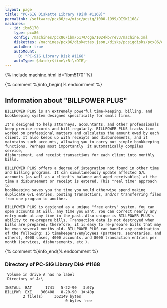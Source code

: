 ```yaml
---
layout: page
title: "PC-SIG Diskette Library (Disk #1168)"
permalink: /software/pcx86/sw/misc/pcsig/1000-1999/DISK1168/
machines:
  - id: ibm5170
    type: pcx86
    config: /machines/pcx86/ibm/5170/cga/1024kb/rev3/machine.xml
    diskettes: /machines/pcx86/diskettes.json,/disks/pcsigdisks/pcx86/diskettes.json
    autoGen: true
    autoMount:
      B: "PC-SIG Library Disk #1168"
    autoType: $date\r$time\rB:\rDIR\r
---
```


{% include machine.html id="ibm5170" %}

{% comment %}info_begin{% endcomment %}

## Information about "BILLPOWER PLUS"

    BILLPOWER PLUS is an extremely powerful time-keeping, billing, and
    bookkeeping system designed specifically for small firms.
    
    It's designed to help attorneys, accountants, and other professionals
    keep precise records and bill regularly. BILLPOWER PLUS tracks time
    worked on professional matters and calculates the amount owed by each
    client. It also keeps up with receipts and disbursements, and it
    maintains such accounts, allowing you to carry out simple bookkeeping
    functions. Perhaps most importantly, it automatically compiles service,
    disbursement, and receipt transactions for each client into monthly
    bills.
    
    BILLPOWER PLUS offers a degree of integration not found in other time
    and billing programs. It can simultaneously update affected G/L
    accounts (as well as a client's balance and aged receivables) at the
    time a disbursement or receipt is entered. This "real time" approach to
    bookkeeping saves you the time you would otherwise spend making
    duplicate G/L entries, posting transactions, and/or transferring files
    from one program to another.
    
    BILLPOWER PLUS is designed as a unique "free entry" system. You can
    open accounts at will, any time you want. You can correct nearly any
    entry made at any time in the past. Also unique is BILLPOWER PLUS's
    ability to re-prepare bills. Transaction data is not destroyed when
    bills are prepared; therefore, it is easy to re-prepare bills that may
    be even several months old. BILLPOWER PLUS can handle any combination
    of the following: 15 timekeepers/employees (partners, secretaries, and
    others), 4000 cases, 4000 accounts, and 8000 transaction entries per
    month (services, disbursements, etc.).
{% comment %}info_end{% endcomment %}


### Directory of PC-SIG Library Disk #1168

     Volume in drive A has no label
     Directory of A:\

    INSTALL  BAT      1741   5-22-90   8:07p
    BILLPWR  EXE    360408   8-20-90  10:40p
            2 file(s)     362149 bytes
                               0 bytes free
